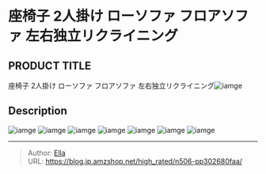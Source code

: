 # 座椅子 2人掛け ローソファ フロアソファ 左右独立リクライニング


## PRODUCT TITLE 

座椅子 2人掛け ローソファ フロアソファ 左右独立リクライニング![iamge](https://b2bfiles1.gigab2b.cn/image/wkseller/7404/20230418_4aa4022865bcda0ed00e7c9b81285de0.jpg)

## Description











![iamge](https://b2bfiles1.gigab2b.cn/image/wkseller/7404/20230418_fe83c3d7510de50975a311c88bc58570.jpg)
![iamge](https://b2bfiles1.gigab2b.cn/image/wkseller/7404/20230418_f0fcdc5e89543b1961b9da71b74827ad.jpg)
![iamge](https://b2bfiles1.gigab2b.cn/image/wkseller/7404/20230418_9dc10966d3a508e23ca6c8d259f85a98.jpg)
![iamge](https://b2bfiles1.gigab2b.cn/image/wkseller/7404/20230418_d2d2c8b396fffda9c942f335acef2930.jpg)
![iamge](https://b2bfiles1.gigab2b.cn/image/wkseller/7404/20230418_5192141463b2b49febe800307ef31984.jpg)
![iamge](https://b2bfiles1.gigab2b.cn/image/wkseller/7404/20230418_1d9f6b217fc99d7e9c33773011b1ad84.jpg)
![iamge](https://b2bfiles1.gigab2b.cn/image/wkseller/7404/20230418_13d3ad1fc8c12f506e15e72ac7a9354f.jpg)


---

> Author: [Ella](https://blog.jp.amzshop.net/)  
> URL: https://blog.jp.amzshop.net/high_rated/n506-pp302680faa/  

